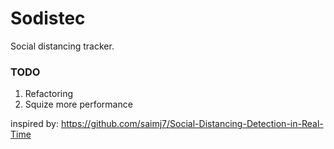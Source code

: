 # Sodistec

Social distancing tracker.


### TODO

1. Refactoring
2. Squize more performance


inspired by: https://github.com/saimj7/Social-Distancing-Detection-in-Real-Time

